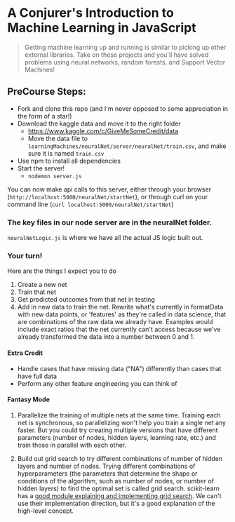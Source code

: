 # A Conjurer's Introduction to Machine Learning in JavaScript
> Getting machine learning up and running is similar to picking up other external libraries. Take on these projects and you'll have solved problems using neural networks, random forests, and Support Vector Machines!

## PreCourse Steps:

* Fork and clone this repo (and I'm never opposed to some appreciation in the form of a star!)
* Download the kaggle data and move it to the right folder
    * https://www.kaggle.com/c/GiveMeSomeCredit/data
    * Move the data file to `learningMachines/neuralNet/server/neuralNet/train.csv`, and make sure it is named `train.csv`
* Use npm to install all dependencies
* Start the server!
    * `nodemon server.js`

You can now make api calls to this server, either through your browser (`http://localhost:5000/neuralNet/startNet`), or through curl on your command line (`curl localhost:5000/neuralNet/startNet`)

### The key files in our node server are in the neuralNet folder.
  `neuralNetLogic.js` is where we have all the actual JS logic built out. 

### Your turn!
Here are the things I expect you to do
  1. Create a new net
  2. Train that net
  3. Get predicted outcomes from that net in testing
  4. Add in new data to train the net. Rewrite what's currently in formatData with new data points, or 'features' as they're called in data science, that are combinations of the raw data we already have. Examples would include exact ratios that the net currently can't access because we've already transformed the data into a number between 0 and 1.

#### Extra Credit
  * Handle cases that have missing data ("NA") differently than cases that have full data
  * Perform any other feature engineering you can think of

#### Fantasy Mode
  1. Parallelize the training of multiple nets at the same time. Training each net is synchronous, so parallelizing won't help you train a single net any faster. But you could try creating multiple versions that have different parameters (number of nodes, hidden layers, learning rate, etc.) and train those in parallel with each other. 

  2. Build out grid search to try different combinations of number of hidden layers and number of nodes. 
    Trying different combinations of hyperparameters (the parameters that determine the shape or conditions of the algorithm, such as number of nodes, or number of hidden layers) to find the optimal set is called grid search. scikit-learn has a [good module explaining and implementing grid search](http://scikit-learn.org/stable/modules/generated/sklearn.grid_search.GridSearchCV.html). We can't use their implementation direction, but it's a good explanation of the high-level concept.

